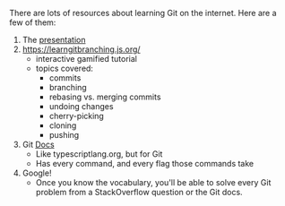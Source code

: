 There are lots of resources about learning Git on the internet. Here are a few of them:

1) The [presentation](https://docs.google.com/presentation/d/1JOI6Q5E9-o4DmuRi9I_VSC072-xGfStAs96aBkh-s1U/edit?usp=sharing)
2) https://learngitbranching.js.org/
    * interactive gamified tutorial
    * topics covered:
        * commits
        * branching
        * rebasing vs. merging commits
        * undoing changes
        * cherry-picking
        * cloning
        * pushing
3) Git [Docs](https://git-scm.com/docs)
    * Like typescriptlang.org, but for Git
    * Has every command, and every flag those commands take
4) Google!
    * Once you know the vocabulary, you'll be able to solve every Git problem from a StackOverflow question or the Git docs.